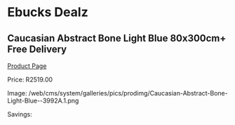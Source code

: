 
# Ebucks Dealz
## Caucasian Abstract Bone Light Blue 80x300cm+ Free Delivery
[Product Page](https://www.ebucks.com/web/shop/productSelected.do?prodId=1210562171&catId=1209942441)

Price: R2519.00

Image: /web/cms/system/galleries/pics/prodimg/Caucasian-Abstract-Bone-Light-Blue--3992A.1.png

Savings: 


	